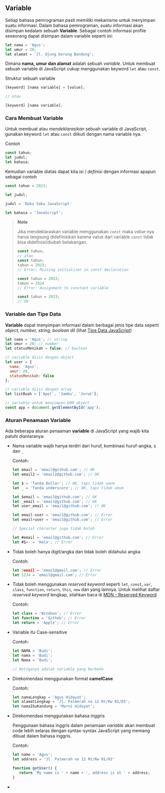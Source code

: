 ## Variable

Setiap bahasa pemrograman pasti memiliki mekanisme untuk menyimpan suatu informasi. Dalam bahasa pemrograman, suatu informasi akan disimpan
kedalam sebuah **Variable**. Sebagai contoh informasi profile seseorang dapat disimpan dalam variable seperti ini:

```javascript
let nama = 'Agus';
let umur = 20;
let alamat = 'Jl. Ujung berung Bandung';
```
Dimana **nama, umur dan alamat** adalah sebuah _variable_. Untuk membuat sebuah variable di JavaScript cukup menggunakan keyword ```let``` atau ```const```.

Struktur sebuah variable
```javascript
[keyword] [nama variable] = [value];

// atau

[keyword] [nama variable];

```

### Cara Membuat Variable

Untuk membuat atau _mendeklarasikan_ sebuah variable di JavaScript, gunakan keyword ```let``` atau ```const``` diikuti dengan nama variable nya.

Contoh

```javascript
const tahun;
let judul;
let bahasa;
```
Kemudian variable diatas dapat kita isi / _definisi_ dengan informasi apapun sebagai contoh

```javascript
const tahun = 2023;

let judul;

judul = 'Buku Saku JavaScript'

let bahasa = 'JavaScript';
```

> **Note**
> 
> Jika mendeklaraskan variable menggunakan ```const``` maka _value_ nya harus langsung didefinisikan karena value dari variable
```const``` tidak bisa didefinisi/diubah belakangan.
> ```javascript
> const tahun;
> // atau
> const tahun;
> tahun = 2023;
> // Error: Missing initializer in const declaration
> ```
> ```javascript
> const tahun = 2023;
> tahun = 2024
> // Error: Assignment to constant variable
> ```
> ```javascript
> const tahun = 2023;
> // OK
> ```

### Variable dan Tipe Data

**Variable** dapat menyimpan informasi dalam berbagai jenis tipe data seperti _object, number, string, boolean_ dll (lihat [Tipe Data JavaScript](https://github.com/teknosains/koleksi-belajar-javascript/blob/master/02_01_basic_javascript_variable.js))

```javascript
let nama = 'Agus'; // string
let umur = 20; // number
let statusMenikah = false; // boolean

// variable diisi dengan object
let user = {
  nama: 'Agus',
  umur: 20,
  statusMenikah: false
};

// variable diisi dengan array
let listBuah = ['Apel', 'Jambu', 'Jeruk'];

// variable untuk menyimpan DOM object
const app = document.getElementById('app');
```

### Aturan Penamaan Variable

Ada beberapa aturan penaaman **variable** di JavaScript yang wajib kita patuhi diantaranya:
- Nama variable wajib hanya terdiri dari huruf, kombinasi huruf-angka, ```$``` dan ```_``` 
   
  Contoh:
  ```javascript
  let email = 'email@github.com'; // OK
  let email2 = 'email2@github.com'; // OK
  
  let $ = 'Tanda Dollar'; // OK, tapi tidak umum
  let _ = 'Tanda underscore'; // OK, tapi tidak umum
  
  let $email = 'email@github.com'; // OK
  let _email = 'email@github.com'; // OK
  let user_email = 'email@github.com'; // OK

  let email-user = 'email@github.com'; // Error
  let email+user = 'email@github.com'; // Error
  
  // Special character juga tidak boleh
  
  let #email = 'email@github.com'; // Error
  let #$+- = 'Halo'; // Error
  ```
- Tidak boleh hanya digit/angka dan tidak boleh didahului angka
  
  Contoh:
  ```javascript
  let 3email = 'email@gmail.com'; // Error
  let 1234 = 'email@gmail.com'; // Error
  ```
- Tidak boleh menggunakan _reserved keyword_ seperti ```let```, ```const```, ```var```, ```class```, ```function```, ```return```, ```this```, ```new``` dan yang lainnya. Untuk melihat daftar _reserved keyword_ lengkap, silahkan baca di [MDN - Reserved Keyword](https://developer.mozilla.org/en-US/docs/Web/JavaScript/Reference/Lexical_grammar#keywords)

  Contoh:
  ```javascript
  let class = 'Windows'; // Error
  let function = 'Github'; // Error
  let return = 'Apple'; // Error
  ```
- Variable itu Case-sensitive
  
  Contoh:
  ```javascript
  let NAMA = 'Budi';
  let nama = 'Budi';
  let Nama = 'Budi';

  // Ketiganya adalah variable yang berbeda
  ```
- Direkomendasi menggunakan format **camelCase** 

  Contoh:
  ```javascript
  let namaLengkap = 'Agus Hidayat';
  let alamatLengkap = 'Jl. Palmerah no 12 Rt/Rw 01/03';
  let namaIbuKandung = 'Marni Hidayat';
  ```
- Direkomendasi menggunakan bahasa inggris
  
  Penggunaan bahasa inggris dalam penamaan _variable_ akan membuat code lebih selaras dengan syntax-syntax JavaScript yang memang dibuat dalam bahasa inggris.

  Contoh:
  ```javascript
  let name = 'Agus';
  let address = 'Jl. Palmerah no 12 Rt/Rw 01/03'
  
  function getUser() {
     return 'My name is ' + name + ', address is at ' + address;
  }
  ```

-   

